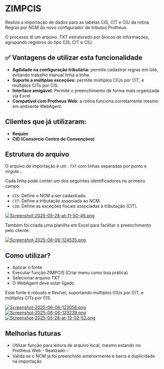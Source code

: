 
# ZIMPCIS

Realiza a importação de dados para as tabelas CIS, CIT e CIU da rotina Regras por NCM do novo configurador de tributos Protheus.

O processo lê um arquivo .TXT estruturado por blocos de informações, agrupando registros do tipo CIS, CIT e CIU. 

## ✅ Vantagens de utilizar esta funcionalidade

- **Agilidade na configuração tributária:** permite cadastrar regras em lote, evitando trabalho manual linha a linha.
- **Suporte a múltiplas exceções:** permite múltiplos CIUs por CIT, e múltiplos CITs por CIS.
- **Interface amigável:** Permite o preenchimento de forma mais organizada via Excel
- **Compatível com Protheus Web:** a rotina funciona corretamente mesmo em ambiente WebAgent.

## Clientes que já utilizaram:
- **Requim**
- **CID (Consórcio Centro de Convenções)**

## Estrutura do arquivo
O arquivo de importação é um `.TXT` com linhas separadas por ponto e vírgula `;`.

Cada linha pode conter um dos seguintes identificadores no primeiro campo:
- `CIS`: Define o NCM a ser cadastrado.
- `CIT`: Define a tributação associada ao NCM.
- `CIU`: Define as exceções fiscais associadas à tributação (CIT).

[![Screenshot-2025-05-28-at-11-50-46.png](https://i.postimg.cc/Jn2JDM0f/Screenshot-2025-05-28-at-11-50-46.png)](https://postimg.cc/N9RLZh1D)

Também foi criada uma planilha em Excel para facilitar o preenchimento pelo cliente:

[![Screenshot-2025-06-06-124535.png](https://i.postimg.cc/V6BsyY1R/Screenshot-2025-06-06-124535.png)](https://postimg.cc/bDrfkfZD)

## Como utilizar?

- Aplicar o fonte
- Executar função ZIMPCIS (Criar menu como boa prática)
- Selecionar arquivo TXT
- O WebAgent deve estar ligado

Esse fonte é robusto e flexível, suportando múltiplos CIUs por CIT, e múltiplos CITs por CIS.

[![Screenshot-2025-06-06-123056.png](https://i.postimg.cc/FRxT4m3V/Screenshot-2025-06-06-123056.png)](https://postimg.cc/HcVwwqSr)
[![Screenshot-2025-06-06-123239.png](https://i.postimg.cc/jq45Jjz4/Screenshot-2025-06-06-123239.png)](https://postimg.cc/4nnZDs2Y)
[![Screenshot-2025-05-28-at-12-02-52.png](https://i.postimg.cc/44zzZLDk/Screenshot-2025-05-28-at-12-02-52.png)](https://postimg.cc/nMhsGkV0)

## Melhorias futuras

- Utilizar função para leitura de arquivo local, mesmo estando no Protheus Web - Realizado ✅
- Valida se o NCM já foi preenchido anteriormente e barra a duplicidade na importação
